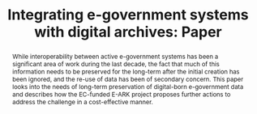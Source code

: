 ---
abstract: "While interoperability between active e-government systems has been a significant
  area of work during the last decade, the fact that much of this information needs
  to be preserved for the long-term after the initial creation has been ignored, and
  the re-use of data has been of secondary concern. This paper looks into the needs
  of long-term preservation of digital-born e-government data and describes how the
  EC-funded E-ARK project proposes further actions to address the challenge in a cost-effective
  manner. \n"
creators:
- Aas, Kuldar
- Delve, Janet
- Vieira, Ricardo
- King, Ross
date: null
document_url: https://services.phaidra.univie.ac.at/api/object/o:378127/download
grand_parent: iPRES
institutions: []
keywords:
- long-term preservation
- interoperability
- digital repositories
- oais
- ingest
- access
- e-ark
- data mining
- big data
- e-infrastructures e-government
landing_page_url: https://phaidra.univie.ac.at/o:378127
language: eng
layout: publication
license: CC BY-NC-SA 3.0 AT
notes_url: null
parent: iPRES 2014
presentation_url: null
publication_type: paper
size: 163124
source_name: iPRES
title: 'Integrating e-government systems with digital archives: Paper '
year: 2014
---